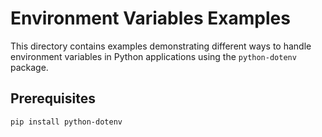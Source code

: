 # Environment Variables Examples

This directory contains examples demonstrating different ways to handle environment variables in Python applications using the `python-dotenv` package.

## Prerequisites

```bash
pip install python-dotenv
```
